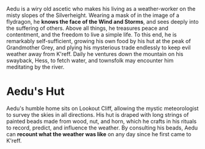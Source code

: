 Aedu is a wiry old ascetic who makes his living as a weather-worker on the misty slopes of the Silverheight. Wearing a mask of in the image of a flydragon, he **knows the face of the Wind and Storms**, and sees deeply into the suffering of others. Above all things, he treasures peace and contentment, and the freedom to live a simple life. To this end, he is remarkably self-sufficient, growing his own food by his hut at the peak of Grandmother Grey, and plying his mysterious trade endlessly to keep evil weather away from K'reff. Daily he ventures down the mountain on his swayback, Hess, to fetch water, and townsfolk may encounter him meditating by the river.

# Aedu's Hut
Aedu's humble home sits on Lookout Cliff, allowing the mystic meteorologist to survey the skies in all directions. His hut is draped with long strings of painted beads made from wood, nut, and horn, which he crafts in his rituals to record, predict, and influence the weather. By consulting his beads, Aedu can **recount what the weather was like** on any day since he first came to K'reff.